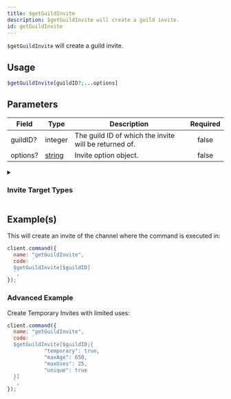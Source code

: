 ```yaml
---
title: $getGuildInvite
description: $getGuildInvite will create a guild invite.
id: getGuildInvite
---
```


`$getGuildInvite` will create a guild invite.

## Usage

```php
$getGuildInvite[guildID?;...options]
```

## Parameters

| Field    | Type                                                                                              | Description                                           | Required |
| -------- | ------------------------------------------------------------------------------------------------- | ----------------------------------------------------- | :------: |
| guildID? | integer                                                                                           | The guild ID of which the invite will be returned of. |  false   |
| options? | [string](https://developer.mozilla.org/en-US/docs/Web/JavaScript/Reference/Global_Objects/String) | Invite option object.                                 |  false   |

<details>
  <summary><h3> Invite Target Types </h3></summary>

| TYPE                 | VALUE |
| -------------------- | ----- |
| STREAM               | 1     |
| EMBEDDED_APPLICATION | 2     |

</details>

## Example(s)

This will create an invite of the channel where the command is executed in:

```javascript
client.command({
  name: "getGuildInvite",
  code: `
  $getGuildInvite[$guildID]
  `,
});
```

### Advanced Example

Create Temporary Invites with limited uses:

```javascript
client.command({
  name: "getGuildInvite",
  code: `
  $getGuildInvite[$guildID;{
            "temporary": true,
            "maxAge": 650,
            "maxUses": 25,
            "unique": true
  }]
  `,
});
```
